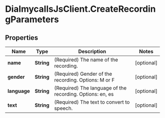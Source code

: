 # DialmycallsJsClient.CreateRecordingParameters

## Properties
Name | Type | Description | Notes
------------ | ------------- | ------------- | -------------
**name** | **String** | (Required)  The name of the recording. | [optional] 
**gender** | **String** | (Required)  Gender of the recording. Options: M or F | [optional] 
**language** | **String** | (Required)  The language of the recording. Options: en, es | [optional] 
**text** | **String** | (Required)  The text to convert to speech. | [optional] 


